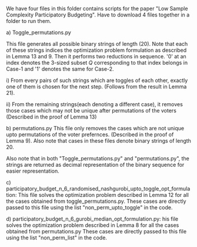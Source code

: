 We have four files in this folder contains scripts for the paper "Low Sample Complexity Participatory Budgeting". Have to download 4 files together in a folder to run them.

a) Toggle_permutations.py 

This file generates all possible binary strings of length (20). Note that each of these strings indices the optimization problem formulation as described in Lemma 13 and 9. Then it performs two reductions in sequence. '0' at an index denotes the 3-sized subset $Q$ corresponding to that index belongs in Case-1 and '1' denotes the same for Case-2.

i) From every pairs of such strings which are toggles of each other, exactly one of them is chosen for the next step. (Follows from the result in Lemma 21). 

ii) From the remaining strings(each denoting a different case), it removes those cases which may not be unique after permutations of the voters (Described in the proof of Lemma 13)  


b) permutations.py This file only removes the cases which are not unique upto permutations of the voter prefernces. (Described in the proof of Lemma 9). Also note that cases in these files denote binary strings of length 20. 

Also note that in both "Toggle_permutations.py" and "permutations.py", the strings are returned as decimal representation of the binary sequence for easier representation.


c) participatory_budget_n_6_randomised_nashgurobi_upto_toggle_opt_formulation: This file solves the optimization problem described in Lemma 12 for all the cases obtained from toggle_permutations.py. These cases are directly passed to this file using the list "non_perm_upto_toggle" in the code.

d) participatory_budget_n_6_gurobi_median_opt_formulation.py: his file solves the optimization problem described in Lemma 8 for all the cases obtained from permutations.py These cases are directly passed to this file using the list "non_perm_list" in the code.
